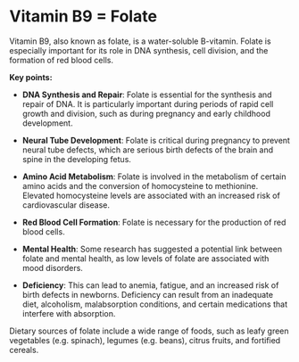 # Vitamin B9 = Folate

Vitamin B9, also known as folate, is a water-soluble B-vitamin. Folate is especially important for its role in DNA synthesis, cell division, and the formation of red blood cells.

**Key points:**

* **DNA Synthesis and Repair**: Folate is essential for the synthesis and repair of DNA. It is particularly important during periods of rapid cell growth and division, such as during pregnancy and early childhood development.

* **Neural Tube Development**: Folate is critical during pregnancy to prevent neural tube defects, which are serious birth defects of the brain and spine in the developing fetus.

* **Amino Acid Metabolism**: Folate is involved in the metabolism of certain amino acids and the conversion of homocysteine to methionine. Elevated homocysteine levels are associated with an increased risk of cardiovascular disease.

* **Red Blood Cell Formation**: Folate is necessary for the production of red blood cells.

* **Mental Health**: Some research has suggested a potential link between folate and mental health, as low levels of folate are associated with mood disorders.

* **Deficiency**: This can lead to anemia, fatigue, and an increased risk of birth defects in newborns. Deficiency can result from an inadequate diet, alcoholism, malabsorption conditions, and certain medications that interfere with absorption.

Dietary sources of folate include a wide range of foods, such as leafy green vegetables (e.g. spinach), legumes (e.g. beans), citrus fruits, and fortified cereals.
